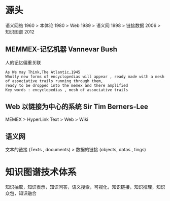 # 源头
语义网络 1960 > 本体论 1980 > Web 1989 > 语义网 1998 > 链接数据 2006 > 知识图谱 2012  
## MEMMEX-记忆机器  Vannevar Bush 
人的记忆偏重关联   
```
As We may Think,The Atlantic,1945    
Wholly new forms of encyclopedias will appear , ready made with a mesh of associative trails running through them,   
ready to be dropped into the memex and there amplified     
Key words : encyclopedias , mesh of associative trails
```
## Web 以链接为中心的系统 Sir Tim Berners-Lee
MEMEX > HyperLink Text > Web > Wiki

## 语义网
文本的链接 (Texts , documents)  >  数据的链接 (objects, datas , tings)

# 知识图谱技术体系
知识抽取，知识表示，知识问答，语义搜索，可视化，知识链接，知识推理，知识众包，知识融合

